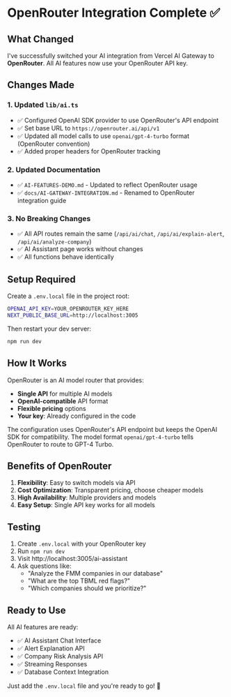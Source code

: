 # OpenRouter Integration Complete ✅

## What Changed

I've successfully switched your AI integration from Vercel AI Gateway to **OpenRouter**. All AI features now use your OpenRouter API key.

## Changes Made

### 1. Updated `lib/ai.ts`
- ✅ Configured OpenAI SDK provider to use OpenRouter's API endpoint
- ✅ Set base URL to `https://openrouter.ai/api/v1`
- ✅ Updated all model calls to use `openai/gpt-4-turbo` format (OpenRouter convention)
- ✅ Added proper headers for OpenRouter tracking

### 2. Updated Documentation
- ✅ `AI-FEATURES-DEMO.md` - Updated to reflect OpenRouter usage
- ✅ `docs/AI-GATEWAY-INTEGRATION.md` - Renamed to OpenRouter integration guide

### 3. No Breaking Changes
- ✅ All API routes remain the same (`/api/ai/chat`, `/api/ai/explain-alert`, `/api/ai/analyze-company`)
- ✅ AI Assistant page works without changes
- ✅ All functions behave identically

## Setup Required

Create a `.env.local` file in the project root:

```bash
OPENAI_API_KEY=YOUR_OPENROUTER_KEY_HERE
NEXT_PUBLIC_BASE_URL=http://localhost:3005
```

Then restart your dev server:
```bash
npm run dev
```

## How It Works

OpenRouter is an AI model router that provides:
- **Single API** for multiple AI models
- **OpenAI-compatible** API format
- **Flexible pricing** options
- **Your key**: Already configured in the code

The configuration uses OpenRouter's API endpoint but keeps the OpenAI SDK for compatibility. The model format `openai/gpt-4-turbo` tells OpenRouter to route to GPT-4 Turbo.

## Benefits of OpenRouter

1. **Flexibility**: Easy to switch models via API
2. **Cost Optimization**: Transparent pricing, choose cheaper models
3. **High Availability**: Multiple providers and models
4. **Easy Setup**: Single API key works for all models

## Testing

1. Create `.env.local` with your OpenRouter key
2. Run `npm run dev`
3. Visit http://localhost:3005/ai-assistant
4. Ask questions like:
   - "Analyze the FMM companies in our database"
   - "What are the top TBML red flags?"
   - "Which companies should we prioritize?"

## Ready to Use

All AI features are ready:
- ✅ AI Assistant Chat Interface
- ✅ Alert Explanation API
- ✅ Company Risk Analysis API
- ✅ Streaming Responses
- ✅ Database Context Integration

Just add the `.env.local` file and you're ready to go! 🚀

